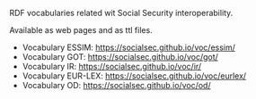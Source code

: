 RDF vocabularies related wit Social Security interoperability.

Available as web pages and as ttl files.

-	Vocabulary ESSIM: https://socialsec.github.io/voc/essim/ 
-	Vocabulary GOT: https://socialsec.github.io/voc/got/
-	Vocabulary IR: https://socialsec.github.io/voc/ir/
-	Vocabulary EUR-LEX: https://socialsec.github.io/voc/eurlex/
-	Vocabulary OD: https://socialsec.github.io/voc/od/
